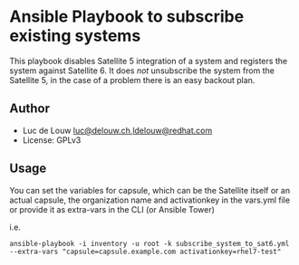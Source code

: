 # Ansible Playbook to subscribe existing systems

This playbook disables Satellite 5 integration of a system and registers the system against Satellite 6. It does *not* unsubscribe the system from the Satellite 5, in the case of a problem there is an easy backout plan.

## Author
- Luc de Louw <luc@delouw.ch>,<ldelouw@redhat.com>
- License: GPLv3


## Usage

You can set the variables for capsule, which can be the Satellite itself or an actual capsule, the organization name and activationkey in the vars.yml file or provide it as extra-vars in the CLI (or Ansible Tower)

i.e.
```
ansible-playbook -i inventory -u root -k subscribe_system_to_sat6.yml --extra-vars "capsule=capsule.example.com activationkey=rhel7-test"
```
